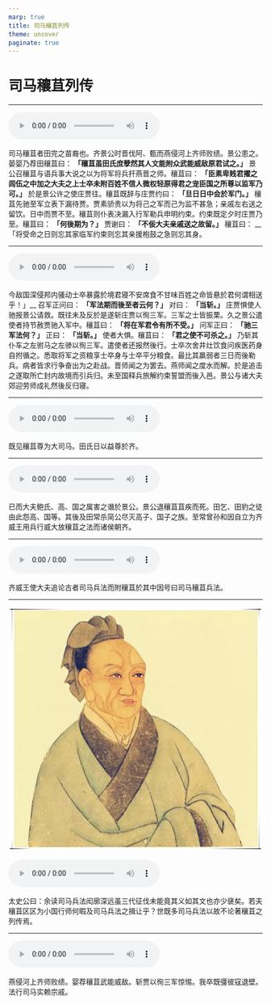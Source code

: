 ```yaml
---
marp: true
title: 司马穰苴列传
theme: uncover
paginate: true
---
```


# 司马穰苴列传

---

![](assets/audios/064/1.mp3)

司马穰苴者田完之苗裔也。齐景公时晋伐阿、甄而燕侵河上齐师败绩。景公患之。晏婴乃荐田穰苴曰： __「穰苴虽田氏庶孽然其人文能附众武能威敌原君试之。」__ 景公召穰苴与语兵事大说之以为将军将兵扞燕晋之师。穰苴曰： __「臣素卑贱君擢之闾伍之中加之大夫之上士卒未附百姓不信人微权轻原得君之宠臣国之所尊以监军乃可。」__ 於是景公许之使庄贾往。穰苴既辞与庄贾约曰： __「旦日日中会於军门。」__ 穰苴先驰至军立表下漏待贾。贾素骄贵以为将己之军而己为监不甚急；亲戚左右送之留饮。日中而贾不至。穰苴则仆表决漏入行军勒兵申明约束。约束既定夕时庄贾乃至。穰苴曰： __「何後期为？」__ 贾谢曰： __「不佞大夫亲戚送之故留。」__ 穰苴曰： __「将受命之日则忘其家临军约束则忘其亲援枹鼓之急则忘其身。

---

![](assets/audios/064/2.mp3)

今敌国深侵邦内骚动士卒暴露於境君寝不安席食不甘味百姓之命皆悬於君何谓相送乎！」__ 召军正问曰： __「军法期而後至者云何？」__ 对曰： __「当斩。」__ 庄贾惧使人驰报景公请救。既往未及反於是遂斩庄贾以徇三军。三军之士皆振栗。久之景公遣使者持节赦贾驰入军中。穰苴曰： __「将在军君令有所不受。」__ 问军正曰： __「驰三军法何？」__ 正曰： __「当斩。」__ 使者大惧。穰苴曰： __「君之使不可杀之。」__ 乃斩其仆车之左驸马之左骖以徇三军。遣使者还报然後行。士卒次舍井灶饮食问疾医药身自拊循之。悉取将军之资粮享士卒身与士卒平分粮食。最比其羸弱者三日而後勒兵。病者皆求行争奋出为之赴战。晋师闻之为罢去。燕师闻之度水而解。於是追击之遂取所亡封内故境而引兵归。未至国释兵旅解约束誓盟而後入邑。景公与诸大夫郊迎劳师成礼然後反归寝。

---

![](assets/audios/064/3.mp3)

既见穰苴尊为大司马。田氏日以益尊於齐。

---

![](assets/audios/064/4.mp3)

已而大夫鲍氏、高、国之属害之谮於景公。景公退穰苴苴疾而死。田乞、田豹之徒由此怨高、国等。其後及田常杀简公尽灭高子、国子之族。至常曾孙和因自立为齐威王用兵行威大放穰苴之法而诸侯朝齐。

---

![](assets/audios/064/5.mp3)

齐威王使大夫追论古者司马兵法而附穰苴於其中因号曰司马穰苴兵法。

---

![bg left](assets/images/simaqian.webp)

![](assets/audios/064/6.mp3)

太史公曰：余读司马兵法闳廓深远虽三代征伐未能竟其义如其文也亦少襃矣。若夫穰苴区区为小国行师何暇及司马兵法之揖让乎？世既多司马兵法以故不论著穰苴之列传焉。

---

![](assets/audios/064/7.mp3)

燕侵河上齐师败绩。婴荐穰苴武能威敌。斩贾以徇三军惊惕。我卒既彊彼寇退壁。法行司马实赖宗戚。